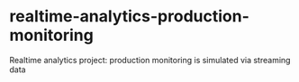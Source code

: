 # realtime-analytics-production-monitoring
Realtime analytics project: production monitoring is simulated via streaming data
